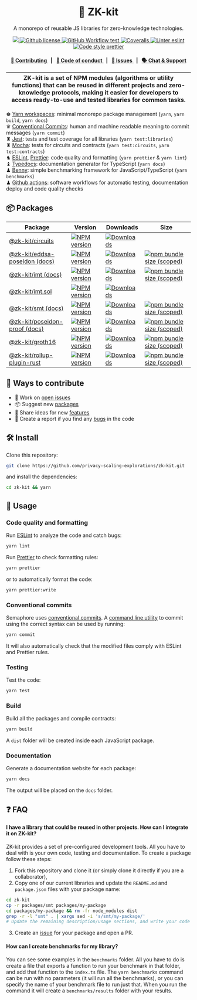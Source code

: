 <p align="center">
    <h1 align="center">
        🧰 ZK-kit
    </h1>
    <p align="center">A monorepo of reusable JS libraries for zero-knowledge technologies.</p>
</p>

<p align="center">
    <a href="https://github.com/privacy-scaling-explorations" target="_blank">
        <img src="https://img.shields.io/badge/project-PSE-blue.svg?style=flat-square">
    </a>
    <a href="https://github.com/privacy-scaling-explorations/zk-kit/blob/main/LICENSE">
        <img alt="Github license" src="https://img.shields.io/github/license/privacy-scaling-explorations/zk-kit.svg?style=flat-square">
    </a>
    <a href="https://github.com/privacy-scaling-explorations/zk-kit/actions?query=workflow%3Aproduction">
        <img alt="GitHub Workflow test" src="https://img.shields.io/github/actions/workflow/status/privacy-scaling-explorations/zk-kit/production.yml?branch=main&label=test&style=flat-square&logo=github">
    </a>
    <a href="https://coveralls.io/github/privacy-scaling-explorations/zk-kit">
        <img alt="Coveralls" src="https://img.shields.io/coveralls/github/privacy-scaling-explorations/zk-kit?label=coverage (ts)&style=flat-square&logo=coveralls">
    </a>
    <a href="https://eslint.org/">
        <img alt="Linter eslint" src="https://img.shields.io/badge/linter-eslint-8080f2?style=flat-square&logo=eslint">
    </a>
    <a href="https://prettier.io/">
        <img alt="Code style prettier" src="https://img.shields.io/badge/code%20style-prettier-f8bc45?style=flat-square&logo=prettier">
    </a>
</p>

<div align="center">
    <h4>
        <a href="/CONTRIBUTING.md">
            👥 Contributing
        </a>
        <span>&nbsp;&nbsp;|&nbsp;&nbsp;</span>
        <a href="/CODE_OF_CONDUCT.md">
            🤝 Code of conduct
        </a>
        <span>&nbsp;&nbsp;|&nbsp;&nbsp;</span>
        <a href="https://github.com/privacy-scaling-explorations/zk-kit/issues/new/choose">
            🔎 Issues
        </a>
        <span>&nbsp;&nbsp;|&nbsp;&nbsp;</span>
        <a href="https://appliedzkp.org/discord">
            🗣️ Chat &amp; Support
        </a>
    </h4>
</div>

| ZK-kit is a set of NPM modules (algorithms or utility functions) that can be reused in different projects and zero-knowledge protocols, making it easier for developers to access ready-to-use and tested libraries for common tasks. |
| ------------------------------------------------------------------------------------------------------------------------------------------------------------------------------------------------------------------------------------- |

♚ [Yarn workspaces](https://yarnpkg.com/features/workspaces): minimal monorepo package management (`yarn`, `yarn build`, `yarn docs`)\
♛ [Conventional Commits](https://www.conventionalcommits.org): human and machine readable meaning to commit messages (`yarn commit`)\
♜ [Jest](https://jestjs.io/): tests and test coverage for all libraries (`yarn test:libraries`)\
♜ [Mocha](https://mochajs.org/): tests for circuits and contracts (`yarn test:circuits`, `yarn test:contracts`)\
♞ [ESLint](https://eslint.org/), [Prettier](https://prettier.io/): code quality and formatting (`yarn prettier` & `yarn lint`)\
♝ [Typedocs](https://typedoc.org/): documentation generator for TypeScript (`yarn docs`)\
♟ [Benny](https://github.com/caderek/benny): simple benchmarking framework for JavaScript/TypeScript (`yarn benchmarks`)\
♟ [Github actions](https://github.com/features/actions): software workflows for automatic testing, documentation deploy and code quality checks

## 📦 Packages

<table>
    <th>Package</th>
    <th>Version</th>
    <th>Downloads</th>
    <th>Size</th>
    <tbody>
        <tr>
            <td>
                <a href="https://github.com/privacy-scaling-explorations/zk-kit/tree/main/packages/circuits">
                    @zk-kit/circuits
                </a>
            </td>
            <td>
                <!-- NPM version -->
                <a href="https://npmjs.org/package/@zk-kit/circuits">
                    <img src="https://img.shields.io/npm/v/@zk-kit/circuits.svg?style=flat-square" alt="NPM version" />
                </a>
            </td>
            <td>
                <!-- Downloads -->
                <a href="https://npmjs.org/package/@zk-kit/circuits">
                    <img src="https://img.shields.io/npm/dm/@zk-kit/circuits.svg?style=flat-square" alt="Downloads" />
                </a>
            </td>
            <td></td>
        </tr>
        <tr>
            <td>
                <a href="https://github.com/privacy-scaling-explorations/zk-kit/tree/main/packages/eddsa-poseidon">
                    @zk-kit/eddsa-poseidon
                </a>
                 <a href="https://zkkit.pse.dev/modules/_zk_kit_eddsa_poseidon.html">
                    (docs)
                </a>
            </td>
            <td>
                <!-- NPM version -->
                <a href="https://npmjs.org/package/@zk-kit/eddsa-poseidon">
                    <img src="https://img.shields.io/npm/v/@zk-kit/eddsa-poseidon.svg?style=flat-square" alt="NPM version" />
                </a>
            </td>
            <td>
                <!-- Downloads -->
                <a href="https://npmjs.org/package/@zk-kit/eddsa-poseidon">
                    <img src="https://img.shields.io/npm/dm/@zk-kit/eddsa-poseidon.svg?style=flat-square" alt="Downloads" />
                </a>
            </td>
            <td>
                <!-- Size -->
                <a href="https://bundlephobia.com/package/@zk-kit/eddsa-poseidon">
                    <img src="https://img.shields.io/bundlephobia/minzip/@zk-kit/eddsa-poseidon" alt="npm bundle size (scoped)" />
                </a>
            </td>
        </tr>
        <tr>
            <td>
                <a href="https://github.com/privacy-scaling-explorations/zk-kit/tree/main/packages/imt">
                    @zk-kit/imt
                </a>
                 <a href="https://zkkit.pse.dev/modules/_zk_kit_imt.html">
                    (docs)
                </a>
            </td>
            <td>
                <!-- NPM version -->
                <a href="https://npmjs.org/package/@zk-kit/imt">
                    <img src="https://img.shields.io/npm/v/@zk-kit/imt.svg?style=flat-square" alt="NPM version" />
                </a>
            </td>
            <td>
                <!-- Downloads -->
                <a href="https://npmjs.org/package/@zk-kit/imt">
                    <img src="https://img.shields.io/npm/dm/@zk-kit/imt.svg?style=flat-square" alt="Downloads" />
                </a>
            </td>
            <td>
                <!-- Size -->
                <a href="https://bundlephobia.com/package/@zk-kit/imt">
                    <img src="https://img.shields.io/bundlephobia/minzip/@zk-kit/imt" alt="npm bundle size (scoped)" />
                </a>
            </td>
        </tr>
        <tr>
            <td>
                <a href="https://github.com/privacy-scaling-explorations/zk-kit/tree/main/packages/imt.sol">
                    @zk-kit/imt.sol
                </a>
            </td>
            <td>
                <!-- NPM version -->
                <a href="https://npmjs.org/package/@zk-kit/imt.sol">
                    <img src="https://img.shields.io/npm/v/@zk-kit/imt.sol.svg?style=flat-square" alt="NPM version" />
                </a>
            </td>
            <td>
                <!-- Downloads -->
                <a href="https://npmjs.org/package/@zk-kit/imt.sol">
                    <img src="https://img.shields.io/npm/dm/@zk-kit/imt.sol.svg?style=flat-square" alt="Downloads" />
                </a>
            </td>
            <td></td>
        </tr>
        <tr>
            <td>
                <a href="https://github.com/privacy-scaling-explorations/zk-kit/tree/main/packages/smt">
                    @zk-kit/smt
                </a>
                 <a href="https://zkkit.pse.dev/modules/_zk_kit_smt.html">
                    (docs)
                </a>
            </td>
            <td>
                <!-- NPM version -->
                <a href="https://npmjs.org/package/@zk-kit/smt">
                    <img src="https://img.shields.io/npm/v/@zk-kit/smt.svg?style=flat-square" alt="NPM version" />
                </a>
            </td>
            <td>
                <!-- Downloads -->
                <a href="https://npmjs.org/package/@zk-kit/smt">
                    <img src="https://img.shields.io/npm/dm/@zk-kit/smt.svg?style=flat-square" alt="Downloads" />
                </a>
            </td>
            <td>
                <!-- Size -->
                <a href="https://bundlephobia.com/package/@zk-kit/smt">
                    <img src="https://img.shields.io/bundlephobia/minzip/@zk-kit/smt" alt="npm bundle size (scoped)" />
                </a>
            </td>
        </tr>
        <tr>
            <td>
                <a href="https://github.com/privacy-scaling-explorations/zk-kit/tree/main/packages/poseidon-proof">
                    @zk-kit/poseidon-proof
                </a>
                 <a href="https://zkkit.pse.dev/modules/_zk_kit_poseidon_proof.html">
                    (docs)
                </a>
            </td>
            <td>
                <!-- NPM version -->
                <a href="https://npmjs.org/package/@zk-kit/poseidon-proof">
                    <img src="https://img.shields.io/npm/v/@zk-kit/poseidon-proof.svg?style=flat-square" alt="NPM version" />
                </a>
            </td>
            <td>
                <!-- Downloads -->
                <a href="https://npmjs.org/package/@zk-kit/poseidon-proof">
                    <img src="https://img.shields.io/npm/dm/@zk-kit/poseidon-proof.svg?style=flat-square" alt="Downloads" />
                </a>
            </td>
            <td>
                <!-- Size -->
                <a href="https://bundlephobia.com/package/@zk-kit/poseidon-proof">
                    <img src="https://img.shields.io/bundlephobia/minzip/@zk-kit/poseidon-proof" alt="npm bundle size (scoped)" />
                </a>
            </td>
        </tr>
        <tr>
            <td>
                <a href="https://github.com/privacy-scaling-explorations/zk-kit/tree/main/packages/groth16">
                    @zk-kit/groth16
                </a>
            </td>
            <td>
                <!-- NPM version -->
                <a href="https://npmjs.org/package/@zk-kit/groth16">
                    <img src="https://img.shields.io/npm/v/@zk-kit/groth16.svg?style=flat-square" alt="NPM version" />
                </a>
            </td>
            <td>
                <!-- Downloads -->
                <a href="https://npmjs.org/package/@zk-kit/groth16">
                    <img src="https://img.shields.io/npm/dm/@zk-kit/groth16.svg?style=flat-square" alt="Downloads" />
                </a>
            </td>
            <td>
                <!-- Size -->
                <a href="https://bundlephobia.com/package/@zk-kit/groth16">
                    <img src="https://img.shields.io/bundlephobia/minzip/@zk-kit/groth16" alt="npm bundle size (scoped)" />
                </a>
            </td>
        </tr>
        <tr>
            <td>
                <a href="https://github.com/privacy-scaling-explorations/zk-kit/tree/main/packages/rollup-plugin-rust">
                    @zk-kit/rollup-plugin-rust
                </a>
            </td>
            <td>
                <!-- NPM version -->
                <a href="https://npmjs.org/package/@zk-kit/rollup-plugin-rust">
                    <img src="https://img.shields.io/npm/v/@zk-kit/rollup-plugin-rust.svg?style=flat-square" alt="NPM version" />
                </a>
            </td>
            <td>
                <!-- Downloads -->
                <a href="https://npmjs.org/package/@zk-kit/rollup-plugin-rust">
                    <img src="https://img.shields.io/npm/dm/@zk-kit/rollup-plugin-rust.svg?style=flat-square" alt="Downloads" />
                </a>
            </td>
            <td>
                <!-- Size -->
                <a href="https://bundlephobia.com/package/@zk-kit/rollup-plugin-rust">
                    <img src="https://img.shields.io/bundlephobia/minzip/@zk-kit/rollup-plugin-rust" alt="npm bundle size (scoped)" />
                </a>
            </td>
        </tr>
    <tbody>
</table>

## 👥 Ways to contribute

-   🔧 Work on [open issues](https://github.com/privacy-scaling-explorations/zk-kit/contribute)
-   📦 Suggest new [packages](https://github.com/privacy-scaling-explorations/zk-kit/issues/new?assignees=&labels=feature+%3Arocket%3A&template=---package.md&title=)
-   🚀 Share ideas for new [features](https://github.com/privacy-scaling-explorations/zk-kit/issues/new?assignees=&labels=feature+%3Arocket%3A&template=---feature.md&title=)
-   🐛 Create a report if you find any [bugs](https://github.com/privacy-scaling-explorations/zk-kit/issues/new?assignees=&labels=bug+%F0%9F%90%9B&template=---bug.md&title=) in the code

## 🛠 Install

Clone this repository:

```bash
git clone https://github.com/privacy-scaling-explorations/zk-kit.git
```

and install the dependencies:

```bash
cd zk-kit && yarn
```

## 📜 Usage

### Code quality and formatting

Run [ESLint](https://eslint.org/) to analyze the code and catch bugs:

```bash
yarn lint
```

Run [Prettier](https://prettier.io/) to check formatting rules:

```bash
yarn prettier
```

or to automatically format the code:

```bash
yarn prettier:write
```

### Conventional commits

Semaphore uses [conventional commits](https://www.conventionalcommits.org/en/v1.0.0/). A [command line utility](https://github.com/commitizen/cz-cli) to commit using the correct syntax can be used by running:

```bash
yarn commit
```

It will also automatically check that the modified files comply with ESLint and Prettier rules.

### Testing

Test the code:

```bash
yarn test
```

### Build

Build all the packages and compile contracts:

```bash
yarn build
```

A `dist` folder will be created inside each JavaScript package.

### Documentation

Generate a documentation website for each package:

```bash
yarn docs
```

The output will be placed on the `docs` folder.

## ❓ FAQ

#### I have a library that could be reused in other projects. How can I integrate it on ZK-kit?

ZK-kit provides a set of pre-configured development tools. All you have to deal with is your own code, testing and documentation. To create a package follow these steps:

1. Fork this repository and clone it (or simply clone it directly if you are a collaborator),
2. Copy one of our current libraries and update the `README.md` and `package.json` files with your package name:

```bash
cd zk-kit
cp -r packages/smt packages/my-package
cd packages/my-package && rm -fr node_modules dist
grep -r -l "smt" . | xargs sed -i 's/smt/my-package/'
# Update the remaining description/usage sections, and write your code in the src & tests folders!
```

3. Create an [issue](https://github.com/privacy-scaling-explorations/zk-kit/issues/new?assignees=&labels=feature+%3Arocket%3A&template=---package.md&title=) for your package and open a PR.

#### How can I create benchmarks for my library?

You can see some examples in the `benchmarks` folder. All you have to do is create a file that exports a function to run your benchmark in that folder, and add that function to the `index.ts` file. The `yarn benchmarks` command can be run with no parameters (it will run all the benchmarks), or you can specify the name of your benchmark file to run just that. When you run the command it will create a `benchmarks/results` folder with your results.
